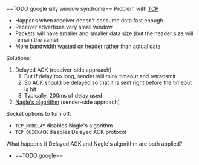==TODO google silly window syndrome==
Problem with [TCP](TCP/TCP.md)

- Happens when receiver doesn't consume data fast enough
- Receiver advertises very small window
- Packets will have smaller and smaller data size (but the header size will remain the same)
- More bandwidth wasted on header rather than actual data

Solutions:
1. Delayed ACK (receiver-side approach)
	1. But if delay too long, sender will think timeout and retransmit
	2. So ACK should be delayed so that it is sent right before the timeout is hit
	3. Typically, 200ms of delay used
2. [Nagle's algorithm](TCP/Nagle's%20algorithm.md) (sender-side approach)

Socket options to turn off:
- `TCP_NODELAY` disables Nagle's algorithm
- `TCP_QUICKACK` disables Delayed ACK protocol

What happens if Delayed ACK and Nagle's algorithm are both applied?
- ==TODO google==